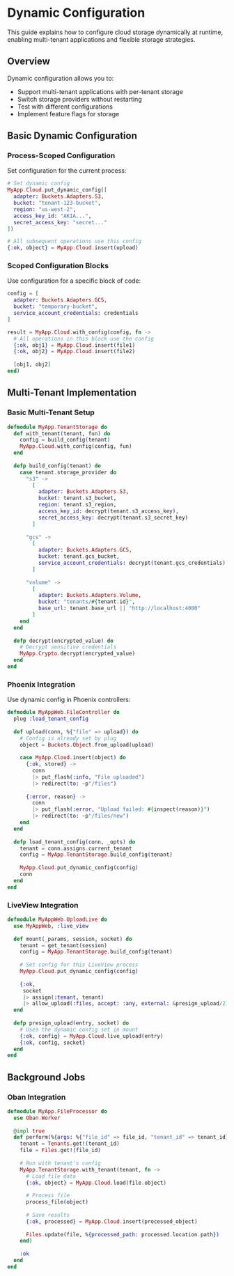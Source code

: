# Dynamic Configuration

This guide explains how to configure cloud storage dynamically at runtime, enabling multi-tenant applications and flexible storage strategies.

## Overview

Dynamic configuration allows you to:
- Support multi-tenant applications with per-tenant storage
- Switch storage providers without restarting
- Test with different configurations
- Implement feature flags for storage

## Basic Dynamic Configuration

### Process-Scoped Configuration

Set configuration for the current process:

```elixir
# Set dynamic config
MyApp.Cloud.put_dynamic_config([
  adapter: Buckets.Adapters.S3,
  bucket: "tenant-123-bucket",
  region: "us-west-2",
  access_key_id: "AKIA...",
  secret_access_key: "secret..."
])

# All subsequent operations use this config
{:ok, object} = MyApp.Cloud.insert(upload)
```

### Scoped Configuration Blocks

Use configuration for a specific block of code:

```elixir
config = [
  adapter: Buckets.Adapters.GCS,
  bucket: "temporary-bucket",
  service_account_credentials: credentials
]

result = MyApp.Cloud.with_config(config, fn ->
  # All operations in this block use the config
  {:ok, obj1} = MyApp.Cloud.insert(file1)
  {:ok, obj2} = MyApp.Cloud.insert(file2)
  
  [obj1, obj2]
end)
```

## Multi-Tenant Implementation

### Basic Multi-Tenant Setup

```elixir
defmodule MyApp.TenantStorage do
  def with_tenant(tenant, fun) do
    config = build_config(tenant)
    MyApp.Cloud.with_config(config, fun)
  end
  
  defp build_config(tenant) do
    case tenant.storage_provider do
      "s3" ->
        [
          adapter: Buckets.Adapters.S3,
          bucket: tenant.s3_bucket,
          region: tenant.s3_region,
          access_key_id: decrypt(tenant.s3_access_key),
          secret_access_key: decrypt(tenant.s3_secret_key)
        ]
        
      "gcs" ->
        [
          adapter: Buckets.Adapters.GCS,
          bucket: tenant.gcs_bucket,
          service_account_credentials: decrypt(tenant.gcs_credentials)
        ]
        
      "volume" ->
        [
          adapter: Buckets.Adapters.Volume,
          bucket: "tenants/#{tenant.id}",
          base_url: tenant.base_url || "http://localhost:4000"
        ]
    end
  end
  
  defp decrypt(encrypted_value) do
    # Decrypt sensitive credentials
    MyApp.Crypto.decrypt(encrypted_value)
  end
end
```

### Phoenix Integration

Use dynamic config in Phoenix controllers:

```elixir
defmodule MyAppWeb.FileController do
  plug :load_tenant_config
  
  def upload(conn, %{"file" => upload}) do
    # Config is already set by plug
    object = Buckets.Object.from_upload(upload)
    
    case MyApp.Cloud.insert(object) do
      {:ok, stored} ->
        conn
        |> put_flash(:info, "File uploaded")
        |> redirect(to: ~p"/files")
        
      {:error, reason} ->
        conn
        |> put_flash(:error, "Upload failed: #{inspect(reason)}")
        |> redirect(to: ~p"/files/new")
    end
  end
  
  defp load_tenant_config(conn, _opts) do
    tenant = conn.assigns.current_tenant
    config = MyApp.TenantStorage.build_config(tenant)
    
    MyApp.Cloud.put_dynamic_config(config)
    conn
  end
end
```

### LiveView Integration

```elixir
defmodule MyAppWeb.UploadLive do
  use MyAppWeb, :live_view
  
  def mount(_params, session, socket) do
    tenant = get_tenant(session)
    config = MyApp.TenantStorage.build_config(tenant)
    
    # Set config for this LiveView process
    MyApp.Cloud.put_dynamic_config(config)
    
    {:ok,
     socket
     |> assign(:tenant, tenant)
     |> allow_upload(:files, accept: :any, external: &presign_upload/2)}
  end
  
  defp presign_upload(entry, socket) do
    # Uses the dynamic config set in mount
    {:ok, config} = MyApp.Cloud.live_upload(entry)
    {:ok, config, socket}
  end
end
```

## Background Jobs

### Oban Integration

```elixir
defmodule MyApp.FileProcessor do
  use Oban.Worker
  
  @impl true
  def perform(%{args: %{"file_id" => file_id, "tenant_id" => tenant_id}}) do
    tenant = Tenants.get!(tenant_id)
    file = Files.get!(file_id)
    
    # Run with tenant's config
    MyApp.TenantStorage.with_tenant(tenant, fn ->
      # Load file data
      {:ok, object} = MyApp.Cloud.load(file.object)
      
      # Process file
      process_file(object)
      
      # Save results
      {:ok, processed} = MyApp.Cloud.insert(processed_object)
      
      Files.update(file, %{processed_path: processed.location.path})
    end)
    
    :ok
  end
end
```